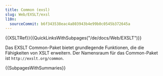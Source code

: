 ```yaml
---
title: Common (exsl)
slug: Web/EXSLT/exsl
l10n:
  sourceCommit: b6f343538eac4a803943b4e99b0c0545b372645a
---
```


{{XSLTRef}}{{QuickLinksWithSubpages("/de/docs/Web/EXSLT")}}

Das EXSLT Common-Paket bietet grundlegende Funktionen, die die Fähigkeiten von XSLT erweitern. Der Namensraum für das Common-Paket ist `http://exslt.org/common`.

{{SubpagesWithSummaries}}
